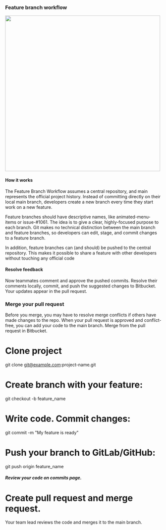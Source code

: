 ### Feature branch workflow  

<img src="https://github.com/erosons/my_sandbox/blob/main/myPythonprojects/DataEngineering1/Gitfeature_Branching_flow/.drawio.png" width="500" >

#### How it works


The Feature Branch Workflow assumes a central repository, and main represents the official project history. 
Instead of committing directly on their local main branch, developers create a new branch every time they start work on a new feature. 

Feature branches should have descriptive names, like animated-menu-items or issue-#1061. The idea is to give a clear, highly-focused purpose to each branch. Git makes no technical distinction between the main branch and feature branches, so developers can edit, stage, and commit changes to a feature branch.
 

In addition, feature branches can (and should) be pushed to the central repository. This makes it possible to share a feature with other developers without touching any official code


####  Resolve feedback
Now teammates comment and approve the pushed commits. Resolve their comments locally, commit, and push the suggested changes to Bitbucket. Your updates appear in the pull request.


### Merge your pull request

Before you merge, you may have to resolve merge conflicts if others have made changes to the repo. When your pull request is approved and conflict-free, you can add your code to the main branch. Merge from the pull request in Bitbucket.



Clone project
==============
git clone git@example.com:project-name.git

Create branch with your feature:
==================================

git checkout -b feature_name

Write code. Commit changes:
===========================

git commit -m "My feature is ready"

Push your branch to GitLab/GitHub:
===================================

git push origin feature_name

#####  Review your code on commits page.


Create  pull request and merge request.
======================================
Your team lead reviews the code and merges it to the main branch.